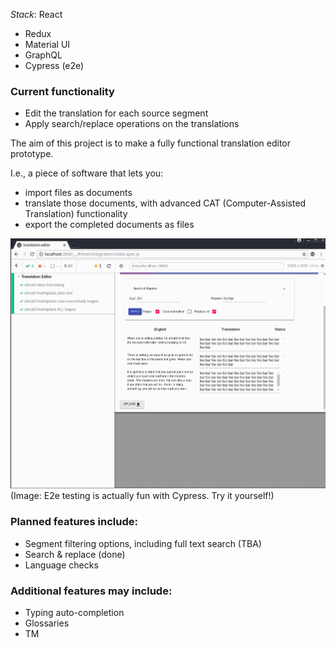 *Stack*: React
- Redux
- Material UI
- GraphQL
- Cypress (e2e)

### Current functionality
- Edit the translation for each source segment
- Apply search/replace operations on the translations

The aim of this project is to make a fully functional translation editor prototype.

I.e., a piece of software that lets you:
- import files as documents
- translate those documents, with advanced CAT (Computer-Assisted Translation) functionality
- export the completed documents as files

![e2e](e2e.gif)
 (Image: E2e testing is actually fun with Cypress. Try it yourself!)

### Planned features include:
- Segment filtering options, including full text search (TBA)
- Search & replace (done)
- Language checks

### Additional features may include:
- Typing auto-completion
- Glossaries
- TM
